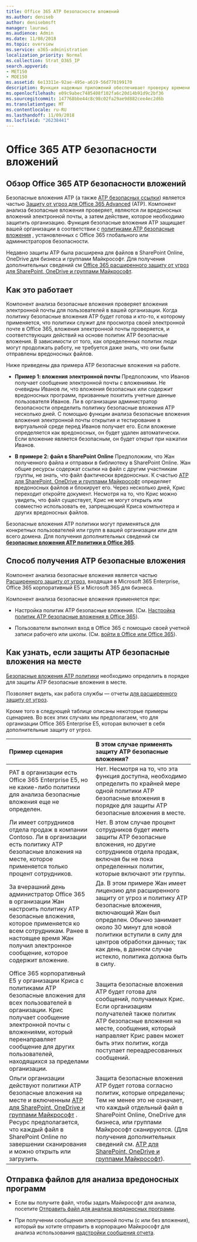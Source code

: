 ```yaml
---
title: Office 365 ATP безопасности вложений
ms.author: deniseb
author: denisebmsft
manager: laurawi
ms.audience: Admin
ms.date: 11/08/2018
ms.topic: overview
ms.service: o365-administration
localization_priority: Normal
ms.collection: Strat_O365_IP
search.appverid:
- MET150
- MOE150
ms.assetid: 6e13311e-92ae-495e-a619-56d770199170
description: Функция надежных приложений обеспечивает проверку времени щелкните вложений электронной почты. Использование безопасных вложений для защиты от вредоносных файлов пользователей организации отправлять и получать по электронной почте.
ms.openlocfilehash: e09c9abec7485408f102fa6c20d14b91d9c2bf36
ms.sourcegitcommit: 147768bbe44c8c98c02fa29ae9d882cee4ec2d6b
ms.translationtype: MT
ms.contentlocale: ru-RU
ms.lasthandoff: 11/09/2018
ms.locfileid: "26238441"
---
```

# <a name="office-365-atp-safe-attachments"></a>Office 365 ATP безопасности вложений

## <a name="overview-of-office-365-atp-safe-attachments"></a>Обзор Office 365 ATP безопасности вложений

Безопасные вложения ATP (а также [ATP безопасных ссылки](atp-safe-links.md)) является частью [Защиту от угроз для Office 365 Advanced](office-365-atp.md) (ATP). Компонент анализа безопасные вложения проверяет, являются ли вредоносных вложений электронной почты, а затем действие, которое необходимо защитить организацию. Функция безопасные вложения ATP защищает вашей организации в соответствии с [политиками ATP безопасные вложения](set-up-atp-safe-attachments-policies.md) , установленных с Office 365 глобального или администраторов безопасности. 
  
Недавно защиты ATP была расширена для файлов в SharePoint Online, OneDrive для бизнеса и группами Майкрософт. Для получения дополнительных сведений см [Office 365 расширенного защиту от угроз для SharePoint, OneDrive и группами Майкрософт](atp-for-spo-odb-and-teams.md).
       
## <a name="how-it-works"></a>Как это работает

Компонент анализа безопасные вложения проверяет вложения электронной почты для пользователей в вашей организации. Когда политику безопасные вложения ATP будет готова и кто-то, к которому применяется, что политики служит для просмотра своей электронной почте в Office 365, вложения электронной почты проверяется, и соответствующих действий на основе политик ATP безопасные вложения. В зависимости от того, как определенных политик люди могут продолжать работу, не требуется даже знать, что они были отправлены вредоносных файлов.
  
Ниже приведены два примера ATP безопасные вложения на работе.
  
- **Пример 1: вложения электронной почты** Предположим, что Иванов получает сообщение электронной почты с вложениями. Не очевидны Иванов ли, что вложения безопасных или содержит вредоносных программ, призванные похитить учетные данные пользователя Иванов. Ли в организации администратор безопасности определить политику безопасные вложения ATP несколько дней. С помощью функции анализа безопасные вложения вложения электронной почты открытия и тестирование в виртуальной среде перед Иванов получает его. Если вложение определяется как вредоносных, он будет удален автоматически. Если вложение является безопасным, он будет открыт при нажатии Иванов. 
    
- **В примере 2: файл в SharePoint Online** Предположим, что Жан полученного файла и отправки в библиотеку в SharePoint Online. Жан общие ресурсы содержат ссылки на файл с другим участникам группы, не знать, что файл фактически вредоносных. К счастью [ATP для SharePoint, OneDrive и группами Майкрософт](atp-for-spo-odb-and-teams.md) определяет вредоносных файлов и блокирует его. Через несколько дней, Крис переходит откройте документ. Несмотря на то, что Крис можно увидеть, что файл существует, Крис не могут открыть или совместно использовать ее, запрещающий Криса компьютера и других вредоносных файлов. 
    
Безопасные вложения ATP политики могут применяться для конкретных пользователей или групп в вашей организации или для всего домена. Для получения дополнительных сведений см **[безопасные вложения ATP политики в Office 365](set-up-atp-safe-attachments-policies.md)**. 
  
## <a name="how-to-get-atp-safe-attachments"></a>Способ получения ATP безопасные вложения

Компонент анализа безопасные вложения является частью [Расширенного защиту от угроз](office-365-atp.md), входящая в Microsoft 365 Enterprise, Office 365 корпоративный E5 и Microsoft 365 для бизнеса. 
  
Компонент анализа безопасные вложения применяется при:
  
- Настройка политик ATP безопасные вложения. (См. [Настройка политик ATP безопасные вложения в Office 365](set-up-atp-safe-attachments-policies.md)).
    
- Пользователи выполнил вход в Office 365 с помощью своей учетной записи рабочего или школы. (См. [войти в Office или Office 365](https://support.office.com/article/b9582171-fd1f-4284-9846-bdd72bb28426)).
    
## <a name="how-to-know-if-atp-safe-attachments-protection-is-in-place"></a>Как узнать, если защиты ATP безопасные вложения на месте

 [Безопасные вложения ATP политики](set-up-atp-safe-attachments-policies.md) необходимо определить в порядке для защиты ATP безопасные вложения в месте. 
  
Позволяет видеть, как работа службы — отчеты [для расширенного защиту от угроз](view-reports-for-atp.md).
  
Кроме того в следующей таблице описаны некоторые примеры сценариев. Во всех этих случаях мы предполагаем, что для организации Office 365 Enterprise E5, которая включает в себя дополнительные защиту от угроз.
  
|**Пример сценария**|**В этом случае применять защиту ATP безопасные вложения?**|
|:-----|:-----|
|PAT в организации есть Office 365 Enterprise E5, но не какие-либо политики для анализа безопасные вложения еще не определен.  <br/> |Нет. Несмотря на то, что эта функция доступна, необходимо определить по крайней мере одной политики ATP безопасные вложения в порядке для защиты ATP безопасные вложения в месте.  <br/> |
|Ли имеет сотрудников отдела продаж в компании Contoso. Ли в организации есть политику ATP безопасные вложения на месте, которое применяется только процент сотрудников.  <br/> |Нет. В этом случае процент сотрудников будет иметь защиты ATP безопасные вложения, но другие сотрудников отдела продаж, включая бы не пока определенных политик, которые включают эти группы.  <br/> |
|За вчерашний день администратор Office 365 в организации Жан настроить политику ATP безопасные вложения, которое применяется ко всем сотрудникам. Ранее в настоящее время Жан получил электронное сообщение, которое содержит вложение.  <br/> |Да. В этом примере Жан имеет лицензию для расширенного защиту от угроз и политику ATP безопасные вложения, включающий Жан был определен. Обычно занимает около 30 минут для новой политики вступили в силу для центров обработки данных; так как день, в данном случае истекло, политика должна быть в силу.  <br/> |
|Office 365 корпоративный E5 у организации Криса с политиками ATP безопасные вложения для всех пользователей в организации. Крис получает сообщение электронной почты с вложениями, который перенаправляет сообщение для других пользователей, находящихся за пределами организации.  <br/> |Защита безопасные вложения ATP будет готова для сообщений, получаемых Крис. Если организациям получателей также политик ATP безопасные вложения на месте, сообщения, который направляет Крис равен может быть этих политик, когда поступает переадресованных сообщений.  <br/> |
|Ольги организации действуют политики ATP безопасные вложения на месте и включенным [ATP для SharePoint, OneDrive и группами Майкрософт](atp-for-spo-odb-and-teams.md) . Ресурс предполагается, что каждый файл в SharePoint Online по завершении сканирования и можно открыть или загрузить.<br/> |Защита безопасные вложения ATP будет готова согласно политик, которые определены; Тем не менее это не означает, что каждый отдельный файл в SharePoint Online, OneDrive для бизнеса, или группами Майкрософт сканируются. (Для получения дополнительных сведений см. [ATP для SharePoint, OneDrive и группами Майкрософт](atp-for-spo-odb-and-teams.md)).<br/> |
   
## <a name="submitting-files-for-malware-analysis"></a>Отправка файлов для анализа вредоносных программ

- Если вы получите файл, чтобы задать Майкрософт для анализа, посетите [Отправить файл для анализа вредоносных программ](https://aka.ms/wdsi/submit).

- При получении сообщения электронной почты (с или без вложения), который вы хотите отправить в корпорацию Майкрософт для анализа использования [надстройки сообщения отчета](enable-the-report-message-add-in.md).
  
